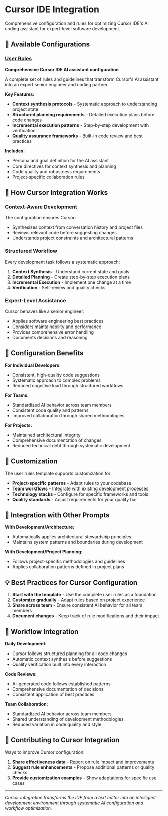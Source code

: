 # Cursor IDE Integration

Comprehensive configuration and rules for optimizing Cursor IDE's AI coding assistant for expert-level software development.

## 🎯 **Available Configurations**

### [User Rules](user_rules/)
**Comprehensive Cursor IDE AI assistant configuration**

A complete set of rules and guidelines that transform Cursor's AI assistant into an expert senior engineer and coding partner.

**Key Features:**
- **Context synthesis protocols** - Systematic approach to understanding project state
- **Structured planning requirements** - Detailed execution plans before code changes
- **Incremental execution patterns** - Step-by-step development with verification
- **Quality assurance frameworks** - Built-in code review and best practices

**Includes:**
- Persona and goal definition for the AI assistant
- Core directives for context synthesis and planning
- Code quality and robustness requirements
- Project-specific collaboration rules

## 🚀 **How Cursor Integration Works**

### **Context-Aware Development**
The configuration ensures Cursor:
- Synthesizes context from conversation history and project files
- Reviews relevant code before suggesting changes
- Understands project constraints and architectural patterns

### **Structured Workflow**
Every development task follows a systematic approach:
1. **Context Synthesis** - Understand current state and goals
2. **Detailed Planning** - Create step-by-step execution plans
3. **Incremental Execution** - Implement one change at a time
4. **Verification** - Self-review and quality checks

### **Expert-Level Assistance**
Cursor behaves like a senior engineer:
- Applies software engineering best practices
- Considers maintainability and performance
- Provides comprehensive error handling
- Documents decisions and reasoning

## 🔧 **Configuration Benefits**

**For Individual Developers:**
- Consistent, high-quality code suggestions
- Systematic approach to complex problems
- Reduced cognitive load through structured workflows

**For Teams:**
- Standardized AI behavior across team members
- Consistent code quality and patterns
- Improved collaboration through shared methodologies

**For Projects:**
- Maintained architectural integrity
- Comprehensive documentation of changes
- Reduced technical debt through systematic development

## 🎨 **Customization**

The user rules template supports customization for:
- **Project-specific patterns** - Adapt rules to your codebase
- **Team workflows** - Integrate with existing development processes
- **Technology stacks** - Configure for specific frameworks and tools
- **Quality standards** - Adjust requirements for your quality bar

## 🔄 **Integration with Other Prompts**

**With Development/Architecture:**
- Automatically applies architectural stewardship principles
- Maintains system patterns and boundaries during development

**With Development/Project Planning:**
- Follows project-specific methodologies and guidelines
- Applies collaboration patterns defined in project plans

## 💡 **Best Practices for Cursor Configuration**

1. **Start with the template** - Use the complete user rules as a foundation
2. **Customize gradually** - Adapt rules based on project experience
3. **Share across team** - Ensure consistent AI behavior for all team members
4. **Document changes** - Keep track of rule modifications and their impact

## 🔄 **Workflow Integration**

**Daily Development:**
- Cursor follows structured planning for all code changes
- Automatic context synthesis before suggestions
- Quality verification built into every interaction

**Code Reviews:**
- AI-generated code follows established patterns
- Comprehensive documentation of decisions
- Consistent application of best practices

**Team Collaboration:**
- Standardized AI behavior across team members
- Shared understanding of development methodologies
- Reduced variation in code quality and style

## 🤝 **Contributing to Cursor Integration**

Ways to improve Cursor configuration:
1. **Share effectiveness data** - Report on rule impact and improvements
2. **Suggest rule enhancements** - Propose additional patterns or quality checks
3. **Provide customization examples** - Show adaptations for specific use cases

---

*Cursor integration transforms the IDE from a text editor into an intelligent development environment through systematic AI configuration and workflow optimization.* 